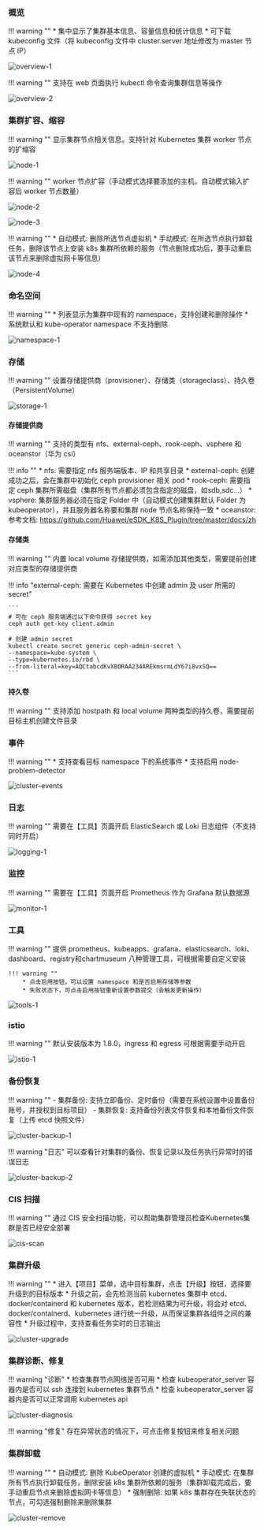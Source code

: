 
### 概览

!!! warning ""
    * 集中显示了集群基本信息、容量信息和统计信息
    * 可下载 kubeconfig 文件（将 kubeconfig 文件中 cluster.server 地址修改为 master 节点 IP）

![overview-1](../img/user_manual/cluster/overview-1.png)

!!! warning ""
    支持在 web 页面执行 kubectl 命令查询集群信息等操作

![overview-2](../img/user_manual/cluster/overview-2.png)

### 集群扩容、缩容

!!! warning ""
    显示集群节点相关信息。支持针对 Kubernetes 集群 worker 节点的扩缩容

![node-1](../img/user_manual/cluster/node-1.png)

!!! warning ""
    worker 节点扩容（手动模式选择要添加的主机，自动模式输入扩容后 worker 节点数量）

![node-2](../img/user_manual/cluster/node-2.png)

![node-3](../img/user_manual/cluster/node-3.png)

!!! warning ""
    * 自动模式: 删除所选节点虚拟机
    * 手动模式: 在所选节点执行卸载任务，删除该节点上安装 k8s 集群所依赖的服务（节点删除成功后，要手动重启该节点来删除虚拟网卡等信息）

![node-4](../img/user_manual/cluster/node-4.png)

### 命名空间

!!! warning ""
    * 列表显示为集群中现有的 namespace，支持创建和删除操作
    * 系统默认和 kube-operator namespace 不支持删除

![namespace-1](../img/user_manual/cluster/namespace-1.png)

### 存储

!!! warning ""
    设置存储提供商（provisioner）、存储类（storageclass）、持久卷（PersistentVolume）

![storage-1](../img/user_manual/cluster/storage-1.png)

#### 存储提供商

!!! warning ""
    支持的类型有 nfs、external-ceph、rook-ceph、vsphere 和 oceanstor（华为 csi）

!!! info ""
    * nfs: 需要指定 nfs 服务端版本、IP 和共享目录
    * external-ceph: 创建成功之后，会在集群中初始化 ceph provisioner 相关 pod
    * rook-ceph: 需要指定 ceph 集群所需磁盘（集群所有节点都必须包含指定的磁盘，如sdb,sdc...）
    * vsphere: 集群服务器必须在指定 Folder 中（自动模式创建集群默认 Folder 为 kubeoperator），并且服务器名称要和集群 node 节点名称保持一致
    * oceanstor: 参考文档: https://github.com/Huawei/eSDK_K8S_Plugin/tree/master/docs/zh

#### 存储类

!!! warning ""
    内置 local volume 存储提供商，如需添加其他类型，需要提前创建对应类型的存储提供商

!!! info "external-ceph: 需要在 Kubernetes 中创建 admin 及 user 所需的 secret"

    ```
    # 可在 ceph 服务端通过以下命令获得 secret key
    ceph auth get-key client.admin

    # 创建 admin secret
    kubectl create secret generic ceph-admin-secret \
    --namespace=kube-system \
    --type=kubernetes.io/rbd \
    --from-literal=key=AQCtabcdKvXBORAA234AREkmsrmLdY67i8vxSQ==
    ```

#### 持久卷

!!! warning ""
    支持添加 hostpath 和 local volume 两种类型的持久卷，需要提前目标主机创建文件目录

### 事件

!!! warning ""
    * 支持查看目标 namespace 下的系统事件
    * 支持启用 node-problem-detector

![cluster-events](../img/user_manual/cluster/cluster-events.png)

### 日志

!!! warning ""
    需要在【工具】页面开启 ElasticSearch 或 Loki 日志组件（不支持同时开启）

![logging-1](../img/user_manual/cluster/logging-1.png)

### 监控

!!! warning ""
    需要在【工具】页面开启 Prometheus 作为 Grafana 默认数据源

![monitor-1](../img/user_manual/cluster/monitor-1.png)

### 工具

!!! warning ""
    提供 prometheus、kubeapps、grafana、elasticsearch、loki、dashboard、registry和chartmuseum 八种管理工具，可根据需要自定义安装

    !!! warning ""
        * 点击启用按钮，可以设置 namespace 和是否启用存储等参数
        * 失败状态下，可点击启用按钮重新设置参数提交（会触发更新操作）

![tools-1](../img/user_manual/cluster/tools-1.png)

### istio

!!! warning ""
    默认安装版本为 1.8.0，ingress 和 egress 可根据需要手动开启

![istio-1](../img/user_manual/cluster/istio-1.png)

### 备份恢复

!!! warning ""
    - 集群备份: 支持立即备份、定时备份（需要在系统设置中设置备份账号，并授权到目标项目）
    - 集群恢复: 支持备份列表文件恢复和本地备份文件恢复（上传 etcd 快照文件）

![cluster-backup-1](../img/user_manual/cluster/cluster-backup-1.png)

!!! warning "日志"
    可以查看针对集群的备份、恢复记录以及任务执行异常时的错误日志

![cluster-backup-2](../img/user_manual/cluster/cluster-backup-2.png)

### CIS 扫描

!!! warning ""
    通过 CIS 安全扫描功能，可以帮助集群管理员检查Kubernetes集群是否已经安全部署

![cis-scan](../img/user_manual/cluster/cis-scan.png)

### 集群升级

!!! warning ""
    * 进入【项目】菜单，选中目标集群，点击【升级】按钮，选择要升级到的目标版本
    * 升级之前，会先检测当前 kubernetes 集群中 etcd、docker/containerd 和 kubernetes 版本，若检测结果为可升级，将会对 etcd、docker/containerd、kubernetes 进行统一升级，从而保证集群各组件之间的兼容性
    * 升级过程中，支持查看任务实时的日志输出

![cluster-upgrade](../img/user_manual/cluster/cluster-upgrade.png)

### 集群诊断、修复

!!! warning "诊断"
    * 检查集群节点网络是否可用
    * 检查 kubeoperator_server 容器内是否可以 ssh 连接到 kubernetes 集群节点
    * 检查 kubeoperator_server 容器内是否可以正常调用 kubernetes api

![cluster-diagnosis](../img/user_manual/cluster/cluster-diagnosis.png)

!!! warning "修复"
    存在异常状态的情况下，可点击修复按钮来修复相关问题

### 集群卸载

!!! warning ""
    * 自动模式: 删除 KubeOperator 创建的虚拟机
    * 手动模式: 在集群所有节点执行卸载任务，删除安装 k8s 集群所依赖的服务（集群卸载完成后，要手动重启节点来删除虚拟网卡等信息）
    * 强制删除: 如果 k8s 集群存在失联状态的节点，可勾选强制删除来删除集群

![cluster-remove](../img/user_manual/cluster/cluster-remove.png)
